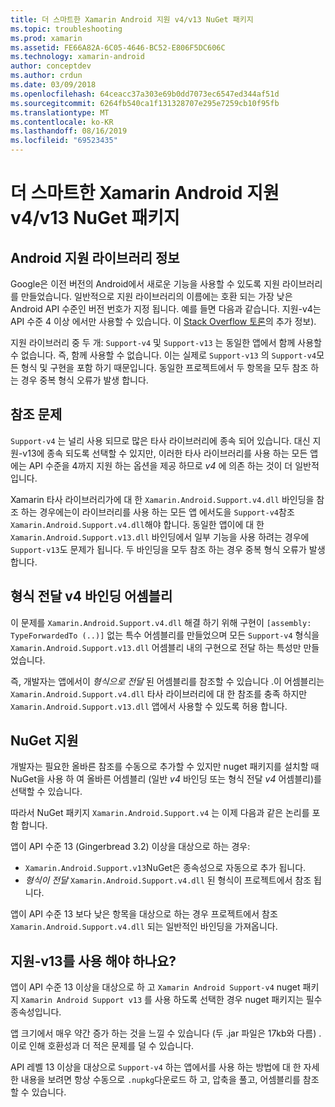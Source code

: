 ```yaml
---
title: 더 스마트한 Xamarin Android 지원 v4/v13 NuGet 패키지
ms.topic: troubleshooting
ms.prod: xamarin
ms.assetid: FE66A82A-6C05-4646-BC52-E806F5DC606C
ms.technology: xamarin-android
author: conceptdev
ms.author: crdun
ms.date: 03/09/2018
ms.openlocfilehash: 64ceacc37a303e69b0dd7073ec6547ed344af51d
ms.sourcegitcommit: 6264fb540ca1f131328707e295e7259cb10f95fb
ms.translationtype: MT
ms.contentlocale: ko-KR
ms.lasthandoff: 08/16/2019
ms.locfileid: "69523435"
---
```

# <a name="smarter-xamarin-android-support-v4--v13-nuget-packages"></a>더 스마트한 Xamarin Android 지원 v4/v13 NuGet 패키지

## <a name="about-the-android-support-libraries"></a>Android 지원 라이브러리 정보

Google은 이전 버전의 Android에서 새로운 기능을 사용할 수 있도록 지원 라이브러리를 만들었습니다. 일반적으로 지원 라이브러리의 이름에는 호환 되는 가장 낮은 Android API 수준인 버전 번호가 지정 됩니다. 예를 들면 다음과 같습니다. 지원-v4는 API 수준 4 이상 에서만 사용할 수 있습니다. 이 [Stack Overflow 토론](https://stackoverflow.com/questions/9926403/android-support-package-compatibility-library-use-v4-or-v13)의 추가 정보). 

지원 라이브러리 중 두 개: `Support-v4` 및 `Support-v13` 는 동일한 앱에서 함께 사용할 수 없습니다. 즉, 함께 사용할 수 없습니다. 이는 실제로 `Support-v13` 의 `Support-v4`모든 형식 및 구현을 포함 하기 때문입니다. 동일한 프로젝트에서 두 항목을 모두 참조 하는 경우 중복 형식 오류가 발생 합니다.

## <a name="problems-with-referencing"></a>참조 문제

`Support-v4` 는 널리 사용 되므로 많은 타사 라이브러리에 종속 되어 있습니다. 대신 지원-v13에 종속 되도록 선택할 수 있지만, 이러한 타사 라이브러리를 사용 하는 모든 앱에는 API 수준을 4까지 지원 하는 옵션을 제공 하므로 _v4_ 에 의존 하는 것이 더 일반적입니다.

Xamarin 타사 라이브러리가에 대 한 `Xamarin.Android.Support.v4.dll` 바인딩을 참조 하는 경우에는이 라이브러리를 사용 하는 모든 앱 에서도을 `Support-v4`참조 `Xamarin.Android.Support.v4.dll`해야 합니다. 동일한 앱이에 대 한 `Xamarin.Android.Support.v13.dll` 바인딩에서 일부 기능을 사용 하려는 경우에 `Support-v13`도 문제가 됩니다. 두 바인딩을 모두 참조 하는 경우 중복 형식 오류가 발생 합니다.

## <a name="type-forwarded-v4-binding-assembly"></a>형식 전달 v4 바인딩 어셈블리

이 문제를 `Xamarin.Android.Support.v4.dll` 해결 하기 위해 구현이 `[assembly: TypeForwardedTo (..)]` 없는 특수 어셈블리를 만들었으며 모든 `Support-v4` 형식을 `Xamarin.Android.Support.v13.dll` 어셈블리 내의 구현으로 전달 하는 특성만 만들었습니다.

즉, 개발자는 앱에서이 _형식으로 전달_ 된 어셈블리를 참조할 수 있습니다 .이 어셈블리는 `Xamarin.Android.Support.v4.dll` 타사 라이브러리에 대 한 참조를 충족 하지만 `Xamarin.Android.Support.v13.dll` 앱에서 사용할 수 있도록 허용 합니다.

## <a name="nuget-assistance"></a>NuGet 지원

개발자는 필요한 올바른 참조를 수동으로 추가할 수 있지만 nuget 패키지를 설치할 때 NuGet을 사용 하 여 올바른 어셈블리 (일반 _v4_ 바인딩 또는 형식 전달 _v4_ 어셈블리)를 선택할 수 있습니다.

따라서 NuGet 패키지 `Xamarin.Android.Support.v4` 는 이제 다음과 같은 논리를 포함 합니다.

앱이 API 수준 13 (Gingerbread 3.2) 이상을 대상으로 하는 경우:

* `Xamarin.Android.Support.v13`NuGet은 종속성으로 자동으로 추가 됩니다.
* _형식이 전달_ `Xamarin.Android.Support.v4.dll` 된 형식이 프로젝트에서 참조 됩니다.

앱이 API 수준 13 보다 낮은 항목을 대상으로 하는 경우 프로젝트에서 참조 `Xamarin.Android.Support.v4.dll` 되는 일반적인 바인딩을 가져옵니다.

## <a name="do-i-have-to-use-support-v13"></a>지원-v13를 사용 해야 하나요?

앱이 API 수준 13 이상을 대상으로 하 고 `Xamarin Android Support-v4` nuget 패키지 `Xamarin Android Support v13` 를 사용 하도록 선택한 경우 nuget 패키지는 필수 종속성입니다.

앱 크기에서 매우 약간 증가 하는 것을 느낄 수 있습니다 (두 .jar 파일은 17kb와 다름) .이로 인해 호환성과 더 적은 문제를 덜 수 있습니다.

API 레벨 13 이상을 대상으로 `Support-v4` 하는 앱에서를 사용 하는 방법에 대 한 자세한 내용을 보려면 항상 수동으로 `.nupkg`다운로드 하 고, 압축을 풀고, 어셈블리를 참조할 수 있습니다.

